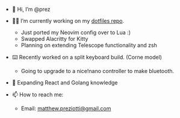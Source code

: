 - 👋 Hi, I’m @prez 

- 🧑‍💻 I’m currently working on my [dotfiles repo](https://github.com/mattpreziotti/.dotfiles).
  - Just ported my Neovim config over to Lua :)
  - Swapped Alacritty for Kitty
  - Planning on extending Telescope functionality and zsh

- ⌨️ Recently worked on a split keyboard build. (Corne model)
  - Going to upgrade to a nice!nano controller to make bluetooth.

- 🌱 Expanding React and Golang knowledge

- 📫 How to reach me:
  - Email: matthew.preziotti@gmail.com
